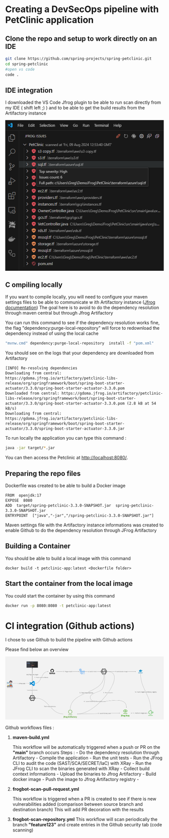 
# Creating a DevSecOps pipeline with PetClinic application

## Clone the repo and setup to work directly on an IDE

 ```bash
git clone https://github.com/spring-projects/spring-petclinic.git
cd spring-petclinic
#open vs code
code .
```
 


## IDE integration

I downloaded the VS Code Jfrog plugin to be able to run scan directly from my IDE ( shift left ;) ) and to be able to get the build results from the Artifactory instance

![VsCode Jfrog Integration](https://github.com/5l1D3R/PetClinic/blob/main/images/vscode.png)


## C ompiling locally

If you want to compile locally, you will need to configure your maven settings files to be able to communicate w ith Artifactory instance ([Jfrog documentation](https://jfrog.com/help/r/jfrog-artifactory-documentation/resolve-maven-artifacts-through-artifactory))
The goal here is to avoid to do the dependency resolution through maven central but through Jfrog Artifactory

You can run this command to see if the dependency resolution works fine, the flag "dependency:purge-local-repository" will force to redownload the dependency instead of using the local cache
```bash
"mvnw.cmd" dependency:purge-local-repository  install -f "pom.xml" 
```
You should see on the logs that your dependency are downloaded from Artifactory
```
[INFO] Re-resolving dependencies
Downloading from central: https://gdoma.jfrog.io/artifactory/petclinic-libs-release/org/springframework/boot/spring-boot-starter-actuator/3.3.0/spring-boot-starter-actuator-3.3.0.pom
Downloaded from central: https://gdoma.jfrog.io/artifactory/petclinic-libs-release/org/springframework/boot/spring-boot-starter-actuator/3.3.0/spring-boot-starter-actuator-3.3.0.pom (2.8 kB at 54 kB/s)
Downloading from central: https://gdoma.jfrog.io/artifactory/petclinic-libs-release/org/springframework/boot/spring-boot-starter-actuator/3.3.0/spring-boot-starter-actuator-3.3.0.jar
```
To run locally the application you can type this command :
```bash
java -jar target/*.jar
```

You can then access the Petclinic at <http://localhost:8080/>.

## Preparing the repo files

Dockerfile was created to be able to build a Docker image 

```docker
FROM  openjdk:17
EXPOSE  8080
ADD  target/spring-petclinic-3.3.0-SNAPSHOT.jar  spring-petclinic-3.3.0-SNAPSHOT.jar
ENTRYPOINT  ["java","-jar","/spring-petclinic-3.3.0-SNAPSHOT.jar"]
```

Maven settings file with the Artifactory instance informations was created to enable Github to do the dependency resolution through JFrog Artifactory


## Building a Container

You should be able to build a local image with this command 
```
docker build -t petclinic-app:latest <Dockerfile folder>

```
## Start the container from the local image

You could start the container by using this command

```bash
docker run -p 8080:8080 -t petclinic-app:latest
```
# CI integration (Github actions)

I chose to use Github to build the pipeline with Github actions

Please find below an overview

![Workflow diagram](https://github.com/5l1D3R/PetClinic/blob/main/images/Diagram.jpg)

Github workflows files :

 1. **maven-build.yml**
 
	This workflow will be automatically triggered when a push or PR on the **"main"** branch occurs
	Steps :
		- Do the dependency resolution through Artifactory
		- Compile the application
		- Run the unit tests
		- Run the JFrog CLI to audit the code (SAST/SCA/SECRET/IaC) with XRay
		- Run the JFrog CLI to scan the binaries generated with XRay
		- Collect build context informations
		- Upload the binaries to Jfrog Artifactory
		- Build docker image
		- Push the image to Jfrog Artifactory registry
		- 
2.	**frogbot-scan-pull-request.yml**
	
	This workflow is triggered when a PR is created to see if there is new vulnerabilities added (comparison between source branch and destination branch)
	This will add PR decoration with the results

3.	**frogbot-scan-repository.yml**
	This workflow will scan periodically the branch **"feature123"** and create entries in the Github security tab (code scanning)

